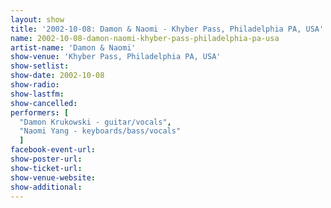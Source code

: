 ```yaml
---
layout: show
title: '2002-10-08: Damon & Naomi - Khyber Pass, Philadelphia PA, USA'
name: 2002-10-08-damon-naomi-khyber-pass-philadelphia-pa-usa
artist-name: 'Damon & Naomi'
show-venue: 'Khyber Pass, Philadelphia PA, USA'
show-setlist: 
show-date: 2002-10-08
show-radio: 
show-lastfm: 
show-cancelled: 
performers: [
  "Damon Krukowski - guitar/vocals",
  "Naomi Yang - keyboards/bass/vocals"
  ]
facebook-event-url: 
show-poster-url: 
show-ticket-url: 
show-venue-website: 
show-additional: 
---
```


